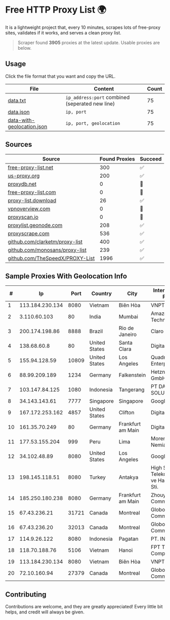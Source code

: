 
# Free HTTP Proxy List 🌍

It is a lightweight project that, every 10 minutes, scrapes lots of free-proxy sites, validates if it works, and serves a clean proxy list.


> Scraper found **3905** proxies at the latest update. Usable proxies are below.

## Usage

Click the file format that you want and copy the URL.


|File|Content|Count|
|----|-------|-----|
|[data.txt](https://raw.githubusercontent.com/themiralay/Proxy-List-World/master/data.txt)|`ip_address:port` combined (seperated new line)|75|
|[data.json](https://raw.githubusercontent.com/themiralay/Proxy-List-World/master/data.json)|`ip, port`|75|
|[data-with-geolocation.json](https://raw.githubusercontent.com/themiralay/Proxy-List-World/master/data-with-geolocation.json)|`ip, port, geolocation`|75|

## Sources

|Source|Found Proxies|Succeed|
|------|-------------|-------|
|[free-proxy-list.net](https://free-proxy-list.net)|300|✅|
|[us-proxy.org](https://www.us-proxy.org)|200|✅|
|[proxydb.net](http://proxydb.net)|0|🚫|
|[free-proxy-list.com](https://free-proxy-list.com/?page=&port=&type%5B%5D=http&type%5B%5D=https&up_time=0&search=Search)|0|🚫|
|[proxy-list.download](https://www.proxy-list.download/HTTP)|26|✅|
|[vpnoverview.com](https://vpnoverview.com/privacy/anonymous-browsing/free-proxy-servers)|0|🚫|
|[proxyscan.io](https://www.proxyscan.io)|0|🚫|
|[proxylist.geonode.com](https://proxylist.geonode.com/api/proxy-list?limit=300&page=1&sort_by=lastChecked&sort_type=desc&protocols=http,https)|208|✅|
|[proxyscrape.com](https://api.proxyscrape.com/v2/?request=displayproxies&protocol=http&timeout=10000&country=all&ssl=all&anonymity=all)|536|✅|
|[github.com/clarketm/proxy-list](https://raw.githubusercontent.com/clarketm/proxy-list/master/proxy-list-raw.txt)|400|✅|
|[github.com/monosans/proxy-list](https://raw.githubusercontent.com/monosans/proxy-list/main/proxies/http.txt)|239|✅|
|[github.com/TheSpeedX/PROXY-List](https://raw.githubusercontent.com/TheSpeedX/PROXY-List/master/http.txt)|1996|✅|


## Sample Proxies With Geolocation Info

|#|Ip|Port|Country|City|Internet Service Provider|
|-|--|----|-------|----|-------------------------|
|1|113.184.230.134|8080|Vietnam|Biên Hòa|VNPT|
|2|3.110.60.103|80|India|Mumbai|Amazon Technologies Inc.|
|3|200.174.198.86|8888|Brazil|Rio de Janeiro|Claro S.A|
|4|138.68.60.8|80|United States|Santa Clara|DigitalOcean, LLC|
|5|155.94.128.59|10809|United States|Los Angeles|QuadraNet Enterprises LLC|
|6|88.99.209.189|1234|Germany|Falkenstein|Hetzner Online GmbH|
|7|103.147.84.125|1080|Indonesia|Tangerang|PT DATA PRIMA SOLUSINDO|
|8|34.143.143.61|7777|Singapore|Singapore|Google LLC|
|9|167.172.253.162|4857|United States|Clifton|DigitalOcean, LLC|
|10|161.35.70.249|80|Germany|Frankfurt am Main|DigitalOcean, LLC|
|11|177.53.155.204|999|Peru|Lima|Moreno Yanoc Nemias Bernardo|
|12|34.102.48.89|8080|United States|Los Angeles|Google LLC|
|13|198.145.118.51|8080|Turkey|Antakya|High Speed Telekomunikasyon ve Hab. Hiz. Ltd. Sti.|
|14|185.250.180.238|8080|Germany|Frankfurt am Main|ZhouyiSat Communications|
|15|67.43.236.21|31721|Canada|Montreal|GloboTech Communications|
|16|67.43.236.20|32013|Canada|Montreal|GloboTech Communications|
|17|114.9.26.122|8080|Indonesia|Pagatan|PT. INDOSAT Tbk|
|18|118.70.188.76|5106|Vietnam|Hanoi|FPT Telecom Company|
|19|113.184.230.134|8080|Vietnam|Biên Hòa|VNPT|
|20|72.10.160.94|27379|Canada|Montreal|GloboTech Communications|



## Contributing

Contributions are welcome, and they are greatly appreciated! Every
little bit helps, and credit will always be given.

